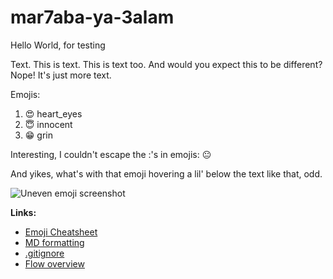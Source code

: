 # mar7aba-ya-3alam
Hello World, for testing

Text. This is text. This is text too.
And would you expect this to be different? Nope! It's just more text.


Emojis:

1. :heart_eyes: heart_eyes
2. :innocent:   innocent
3. :grin:       grin

Interesting, I couldn't escape the :'s in emojis: :neutral_face:

And yikes, what's with that emoji hovering a lil' below the text like that, odd.

![Uneven emoji screenshot](https://cloud.githubusercontent.com/assets/8397813/15456739/bdc7cca4-202e-11e6-80bd-9f783683ca5e.png)

**Links:** 

* [Emoji Cheatsheet](http://www.emoji-cheat-sheet.com/)
* [MD formatting](https://help.github.com/articles/basic-writing-and-formatting-syntax/)
* [.gitignore](https://help.github.com/articles/ignoring-files/)
* [Flow overview](https://guides.github.com/overviews/flow/)
